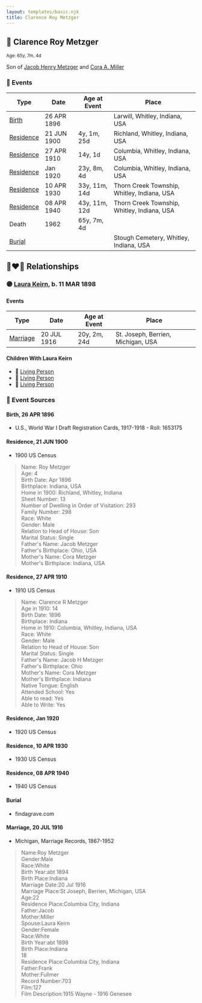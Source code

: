```yaml
---
layout: templates/basic.njk
title: Clarence Roy Metzger
---
```

## 🔵 Clarence Roy Metzger
<small>Age: 65y, 7m, 4d</small>

Son of [Jacob Henry Metzger](/people/1/13773745) and [Cora A. Miller](/people/1/12053368)

### 📆 Events

Type | Date | Age at Event | Place
------ | ------ | ------ | ------
[Birth](#event-event-2) | 26 APR 1896 |  | Larwill, Whitley, Indiana, USA
[Residence](#event-event-0) | 21 JUN 1900 | 4y, 1m, 25d | Richland, Whitley, Indiana, USA
[Residence](#event-event-1) | 27 APR 1910 | 14y, 1d | Columbia, Whitley, Indiana, USA
[Residence](#event-event-2) | Jan 1920 | 23y, 8m, 4d | Columbia, Whitley, Indiana, USA
[Residence](#event-event-3) | 10 APR 1930 | 33y, 11m, 14d | Thorn Creek Township, Whitley, Indiana, USA
[Residence](#event-event-4) | 08 APR 1940 | 43y, 11m, 12d | Thorn Creek Township, Whitley, Indiana, USA
Death | 1962 | 65y, 7m, 4d |
[Burial](#event-event-9) |  |  | Stough Cemetery, Whitley, Indiana, USA

## 👩‍❤️‍👨 Relationships

### 🟣 [Laura Keirn](/people/5/5658632), b. 11 MAR 1898

#### Events

Type | Date | Age at Event | Place
------ | ------ | ------ | ------
[Marriage](#event-family-0-event-0) | 20 JUL 1916 | 20y, 2m, 24d | St. Joseph, Berrien, Michigan, USA
#### Children With Laura Keirn
* 🔵 [Living Person](/people/9/91456448)
* 🔵 [Living Person](/people/9/97320868)
* 🔵 [Living Person](/people/5/51872304)
### 📰 Event Sources

#### <a id="event-event-2"></a> Birth, 26 APR 1896
* U.S., World War I Draft Registration Cards, 1917-1918  - Roll: 1653175

#### <a id="event-event-0"></a> Residence, 21 JUN 1900
* 1900 US Census
>   
  > Name: Roy Metzger  
  > Age: 4  
  > Birth Date: Apr 1896  
  > Birthplace: Indiana, USA  
  > Home in 1900: Richland, Whitley, Indiana  
  > Sheet Number: 13  
  > Number of Dwelling in Order of Visitation: 293  
  > Family Number: 298  
  > Race: White  
  > Gender: Male  
  > Relation to Head of House: Son  
  > Marital Status: Single  
  > Father's Name: Jacob Metzger  
  > Father's Birthplace: Ohio, USA  
  > Mother's Name: Cora Metzger  
  > Mother's Birthplace: Indiana, USA

#### <a id="event-event-1"></a> Residence, 27 APR 1910
* 1910 US Census
>   
  > Name: Clarence R Metzger  
  > Age in 1910: 14  
  > Birth Date: 1896  
  > Birthplace: Indiana  
  > Home in 1910: Columbia, Whitley, Indiana, USA  
  > Race: White  
  > Gender: Male  
  > Relation to Head of House: Son  
  > Marital Status: Single  
  > Father's Name: Jacob H Metzger  
  > Father's Birthplace: Ohio  
  > Mother's Name: Cora Metzger  
  > Mother's Birthplace: Indiana  
  > Native Tongue: English  
  > Attended School: Yes  
  > Able to read: Yes  
  > Able to Write: Yes

#### <a id="event-event-2"></a> Residence, Jan 1920
* 1920 US Census

#### <a id="event-event-3"></a> Residence, 10 APR 1930
* 1930 US Census

#### <a id="event-event-4"></a> Residence, 08 APR 1940
* 1940 US Census

#### <a id="event-event-9"></a> Burial
* findagrave.com

#### <a id="event-family-0-event-0"></a> Marriage, 20 JUL 1916
* Michigan, Marriage Records, 1867-1952
>   
  > Name:Roy Metzger  
  > Gender:Male  
  > Race:White  
  > Birth Year:abt 1894  
  > Birth Place:Indiana  
  > Marriage Date:20 Jul 1916  
  > Marriage Place:St Joseph, Berrien, Michigan, USA  
  > Age:22  
  > Residence Place:Columbia City, Indiana  
  > Father:Jacob  
  > Mother:Miller  
  > Spouse:Laura Keirn  
  > Gender:Female  
  > Race:White  
  > Birth Year:abt 1898  
  > Birth Place:Indiana  
  > 18  
  > Residence Place:Columbia City, Indiana  
  > Father:Frank  
  > Mother:Fullmer  
  > Record Number:703  
  > Film:127  
  > Film Description:1915 Wayne - 1916 Genesee